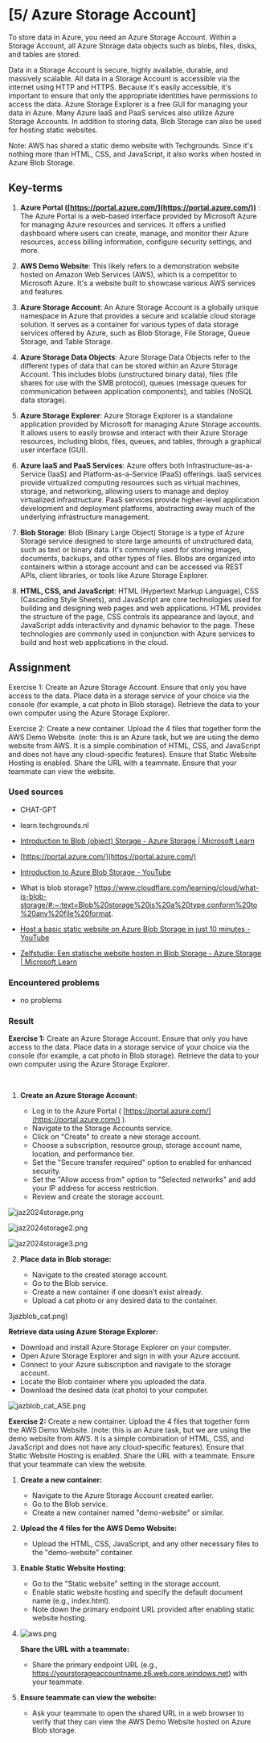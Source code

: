 # [5/ Azure Storage Account]

To store data in Azure, you need an Azure Storage Account. Within a Storage Account, all Azure Storage data objects such as blobs, files, disks, and tables are stored.

Data in a Storage Account is secure, highly available, durable, and massively scalable. All data in a Storage Account is accessible via the internet using HTTP and HTTPS. Because it's easily accessible, it's important to ensure that only the appropriate identities have permissions to access the data. Azure Storage Explorer is a free GUI for managing your data in Azure. Many Azure IaaS and PaaS services also utilize Azure Storage Accounts. In addition to storing data, Blob Storage can also be used for hosting static websites.

Note: AWS has shared a static demo website with Techgrounds. Since it's nothing more than HTML, CSS, and JavaScript, it also works when hosted in Azure Blob Storage.

## Key-terms

1. **Azure Portal ([https://portal.azure.com/](https://portal.azure.com/))** : The Azure Portal is a web-based interface provided by Microsoft Azure for managing Azure resources and services. It offers a unified dashboard where users can create, manage, and monitor their Azure resources, access billing information, configure security settings, and more.

2. **AWS Demo Website**: This likely refers to a demonstration website hosted on Amazon Web Services (AWS), which is a competitor to Microsoft Azure. It's a website built to showcase various AWS services and features.

3. **Azure Storage Account**: An Azure Storage Account is a globally unique namespace in Azure that provides a secure and scalable cloud storage solution. It serves as a container for various types of data storage services offered by Azure, such as Blob Storage, File Storage, Queue Storage, and Table Storage.

4. **Azure Storage Data Objects**: Azure Storage Data Objects refer to the different types of data that can be stored within an Azure Storage Account. This includes blobs (unstructured binary data), files (file shares for use with the SMB protocol), queues (message queues for communication between application components), and tables (NoSQL data storage).

5. **Azure Storage Explorer**: Azure Storage Explorer is a standalone application provided by Microsoft for managing Azure Storage accounts. It allows users to easily browse and interact with their Azure Storage resources, including blobs, files, queues, and tables, through a graphical user interface (GUI).

6. **Azure IaaS and PaaS Services**: Azure offers both Infrastructure-as-a-Service (IaaS) and Platform-as-a-Service (PaaS) offerings. IaaS services provide virtualized computing resources such as virtual machines, storage, and networking, allowing users to manage and deploy virtualized infrastructure. PaaS services provide higher-level application development and deployment platforms, abstracting away much of the underlying infrastructure management.

7. **Blob Storage**: Blob (Binary Large Object) Storage is a type of Azure Storage service designed to store large amounts of unstructured data, such as text or binary data. It's commonly used for storing images, documents, backups, and other types of files. Blobs are organized into containers within a storage account and can be accessed via REST APIs, client libraries, or tools like Azure Storage Explorer.

8. **HTML, CSS, and JavaScript**: HTML (Hypertext Markup Language), CSS (Cascading Style Sheets), and JavaScript are core technologies used for building and designing web pages and web applications. HTML provides the structure of the page, CSS controls its appearance and layout, and JavaScript adds interactivity and dynamic behavior to the page. These technologies are commonly used in conjunction with Azure services to build and host web applications in the cloud.

## Assignment

Exercise 1:
Create an Azure Storage Account. Ensure that only you have access to the data. Place data in a storage service of your choice via the console (for example, a cat photo in Blob storage). Retrieve the data to your own computer using the Azure Storage Explorer.

Exercise 2:
Create a new container. Upload the 4 files that together form the AWS Demo Website. (note: this is an Azure task, but we are using the demo website from AWS. It is a simple combination of HTML, CSS, and JavaScript and does not have any cloud-specific features). Ensure that Static Website Hosting is enabled. Share the URL with a teammate. Ensure that your teammate can view the website.

### Used sources

- CHAT-GPT

- learn.techgrounds.nl

- [Introduction to Blob (object) Storage - Azure Storage | Microsoft Learn](https://learn.microsoft.com/en-us/azure/storage/blobs/storage-blobs-introduction)

- [https://portal.azure.com/](https://portal.azure.com/)

- [Introduction to Azure Blob Storage - YouTube](https://www.youtube.com/watch?v=fQwxPqYIUfI&ab_channel=MicrosoftAzure)

- What is blob storage? https://www.cloudflare.com/learning/cloud/what-is-blob-storage/#:~:text=Blob%20storage%20is%20a%20type,conform%20to%20any%20file%20format.

- [Host a basic static website on Azure Blob Storage in just 10 minutes - YouTube](https://www.youtube.com/watch?v=HxxsZLHabbc)

- [Zelfstudie: Een statische website hosten in Blob Storage - Azure Storage | Microsoft Learn](https://learn.microsoft.com/nl-nl/azure/storage/blobs/storage-blob-static-website-host)

### Encountered problems

- no problems

### Result

**Exercise 1:**
Create an Azure Storage Account. Ensure that only you have access to the data. Place data in a storage service of your choice via the console (for example, a cat photo in Blob storage). Retrieve the data to your own computer using the Azure Storage Explorer.

    

1. **Create an Azure Storage Account:**
   
   - Log in to the Azure Portal ( [https://portal.azure.com/](https://portal.azure.com/) ).
   - Navigate to the Storage Accounts service.
   - Click on "Create" to create a new storage account.
   - Choose a subscription, resource group, storage account name, location, and performance tier.
   - Set the "Secure transfer required" option to enabled for enhanced security.
   - Set the "Allow access from" option to "Selected networks" and add your IP address for access restriction.
   - Review and create the storage account.

![jaz2024storage.png](jaz2024storage.png)

![jaz2024storage2.png](jaz2024storage2.png)

![jaz2024storage3.png](jaz2024storage3.png)

2. **Place data in Blob storage:**
   
   - Navigate to the created storage account.
   - Go to the Blob service.
   - Create a new container if one doesn't exist already.
   - Upload a cat photo or any desired data to the container.

3jazblob_cat.png)
   
   **Retrieve data using Azure Storage Explorer:**
   
   - Download and install Azure Storage Explorer on your computer.
   - Open Azure Storage Explorer and sign in with your Azure account.
   - Connect to your Azure subscription and navigate to the storage account.
   - Locate the Blob container where you uploaded the data.
   - Download the desired data (cat photo) to your computer.

![jazblob_cat_ASE.png](jazblob_cat_ASE.png)

**Exercise 2:**
Create a new container. Upload the 4 files that together form the AWS Demo Website. (note: this is an Azure task, but we are using the demo website from AWS. It is a simple combination of HTML, CSS, and JavaScript and does not have any cloud-specific features). Ensure that Static Website Hosting is enabled. Share the URL with a teammate. Ensure that your teammate can view the website.

1. **Create a new container:**
   
   - Navigate to the Azure Storage Account created earlier.
   - Go to the Blob service.
   - Create a new container named "demo-website" or similar.

2. **Upload the 4 files for the AWS Demo Website:**
   
   - Upload the HTML, CSS, JavaScript, and any other necessary files to the "demo-website" container.

3. **Enable Static Website Hosting:**
   
   - Go to the "Static website" setting in the storage account.
   - Enable static website hosting and specify the default document name (e.g., index.html).
   - Note down the primary endpoint URL provided after enabling static website hosting.

4. ![aws.png](aws.png)
   
   **Share the URL with a teammate:**
   
   - Share the primary endpoint URL (e.g., https://yourstorageaccountname.z6.web.core.windows.net) with your teammate.

5. **Ensure teammate can view the website:**
   
   - Ask your teammate to open the shared URL in a web browser to verify that they can view the AWS Demo Website hosted on Azure Blob storage.